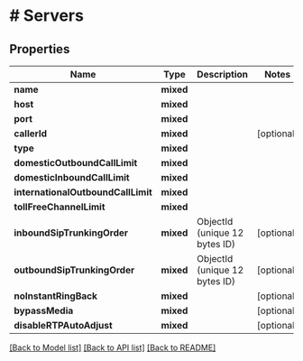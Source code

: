 # # Servers

## Properties

Name | Type | Description | Notes
------------ | ------------- | ------------- | -------------
**name** | **mixed** |  |
**host** | **mixed** |  |
**port** | **mixed** |  |
**callerId** | **mixed** |  | [optional]
**type** | **mixed** |  |
**domesticOutboundCallLimit** | **mixed** |  |
**domesticInboundCallLimit** | **mixed** |  |
**internationalOutboundCallLimit** | **mixed** |  |
**tollFreeChannelLimit** | **mixed** |  |
**inboundSipTrunkingOrder** | **mixed** | ObjectId (unique 12 bytes ID) | [optional]
**outboundSipTrunkingOrder** | **mixed** | ObjectId (unique 12 bytes ID) | [optional]
**noInstantRingBack** | **mixed** |  | [optional]
**bypassMedia** | **mixed** |  | [optional]
**disableRTPAutoAdjust** | **mixed** |  | [optional]

[[Back to Model list]](../../README.md#models) [[Back to API list]](../../README.md#endpoints) [[Back to README]](../../README.md)
